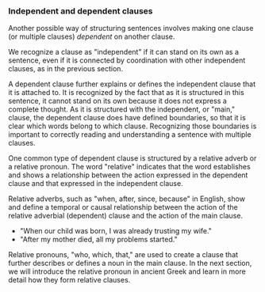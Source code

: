 

### Independent and dependent clauses

Another possible way of structuring sentences involves making one clause (or multiple clauses) *dependent* on another clause. 

We recognize a clause as "independent" if it can stand on its own as a sentence, even if it is connected by coordination with other independent clauses, as in the previous section. 

A dependent clause further explains or defines the independent clause that it is attached to. It is recognized by the fact that as it is structured in this sentence, it cannot stand on its own because it does not express a complete thought. As it is structured with the independent, or "main," clause, the dependent clause does have defined boundaries, so that it is clear which words belong to which clause. Recognizing those boundaries is important to correctly reading and understanding a sentence with multiple clauses.

One common type of dependent clause is structured by a relative adverb or a relative pronoun. The word "relative" indicates that the word establishes and shows a relationship between the action expressed in the dependent clause and that expressed in the independent clause.

Relative adverbs, such as "when, after, since, because" in English, show and define a temporal or causal relationship between the action of the relative adverbial (dependent) clause and the action of the main clause. 
- "When our child was born, I was already trusting my wife."
- "After my mother died, all my problems started."

Relative pronouns, "who, which, that," are used to create a clause that further describes or defines a noun in the main clause. In the next section, we will introduce the relative pronoun in ancient Greek and learn in more detail how they form relative clauses.
